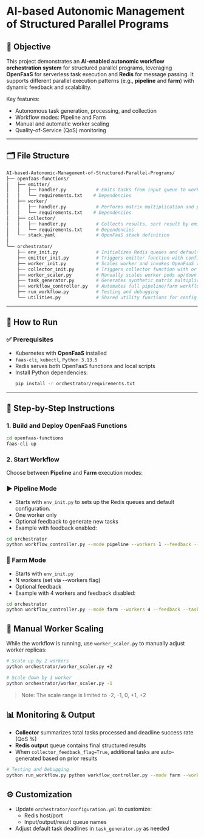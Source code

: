 # AI-based Autonomic Management of Structured Parallel Programs

## 🎯 Objective

This project demonstrates an **AI-enabled autonomic workflow orchestration system** for structured parallel programs, leveraging **OpenFaaS** for serverless task execution and **Redis** for message passing. It supports different parallel execution patterns (e.g., **pipeline** and **farm**) with dynamic feedback and scalability.

Key features:
- Autonomous task generation, processing, and collection
- Workflow modes: Pipeline and Farm
- Manual and automatic worker scaling
- Quality-of-Service (QoS) monitoring

---

## 🗂️ File Structure

```bash
AI-based-Autonomic-Management-of-Structured-Parallel-Programs/
├── openfaas-functions/
│   ├── emitter/
│   │   ├── handler.py           # Emits tasks from input queue to worker queue
│   │   └── requirements.txt    # Dependencies
│   ├── worker/
│   │   ├── handler.py           # Performs matrix multiplication and push results into result queue
│   │   └── requirements.txt    # Dependencies
│   ├── collector/
│   │   ├── handler.py           # Collects results, sort result by emit timestamp into output queue, and evaluates QoS, sends feedback to input queue if enabled
│   │   └── requirements.txt     # Dependencies
│   └── stack.yaml               # OpenFaaS stack definition
│
└── orchestrator/
    ├── env_init.py              # Initializes Redis queues and default config
    ├── emitter_init.py          # Triggers emitter function with configuration
    ├── worker_init.py           # Scales worker and invokes OpenFaaS worker function
    ├── collector_init.py        # Triggers collector function with or without feedback
    ├── worker_scaler.py         # Manually scales worker pods up/down (+1, -1, etc.)
    ├── task_generator.py        # Generates synthetic matrix multiplication tasks
    ├── workflow_controller.py   # Automates full pipeline/farm workflow
    ├── run_workflow.py          # Testing and debugging
    └── utilities.py             # Shared utility functions for config and K8s client
```

---

## 🚀 How to Run

### ✅ Prerequisites

- Kubernetes with **OpenFaaS** installed
- `faas-cli`, `kubectl`, `Python 3.13.5`
- Redis serves both OpenFaaS functions and local scripts
- Install Python dependencies:
  ```bash
  pip install -r orchestrator/requirements.txt

---

## 🔧 Step-by-Step Instructions

### 1. Build and Deploy OpenFaaS Functions

```bash
cd openfaas-functions
faas-cli up
```
### 2. Start Workflow
Choose between **Pipeline** and **Farm** execution modes:

### ▶️ Pipeline Mode

- Starts with `env_init.py` to sets up the Redis queues and default configuration.
- One worker only
- Optional feedback to generate new tasks
- Example with feedback enabled:

```bash
cd orchestrator
python workflow_controller.py --mode pipeline --workers 1 --feedback --tasks 1000
```

### 🌾 Farm Mode

- Starts with `env_init.py`
- N workers (set via --workers flag)
- Optional feedback
- Example with 4 workers and feedback disabled:

```bash
cd orchestrator
python workflow_controller.py --mode farm --workers 4 --feedback --tasks 1000
```
## 🔁 Manual Worker Scaling
While the workflow is running, use `worker_scaler.py` to manually adjust worker replicas:

```bash
# Scale up by 2 workers
python orchestrator/worker_scaler.py +2

# Scale down by 1 worker
python orchestrator/worker_scaler.py -1
```
> Note: The scale range is limited to -2, -1, 0, +1, +2

## 📊 Monitoring & Output

- **Collector** summarizes total tasks processed and deadline success rate (QoS %)
- **Redis output** queue contains final structured results
- When `collector_feedback_flag=True`, additional tasks are auto-generated based on prior results

```bash
# Testing and Debugging
python run_workflow.py python workflow_controller.py --mode farm --workers 4 --tasks 10
```
## ⚙️ Customization

- Update `orchestrator/configuration.yml` to customize:
  - Redis host/port
  - Input/output/result queue names
- Adjust default task deadlines in `task_generator.py` as needed
